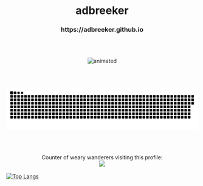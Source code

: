 <h1 align = "center"> adbreeker </h1>
<h3 align = "center"> https://adbreeker.github.io </h3>

<br>
<br>

<p align="center">
  <img src="https://media.giphy.com/media/lIzAEoZEn571u/giphy.gif" alt="animated" />
</p>

<br>
<br>

<p align="center">
  <img src="snake.svg">
</p>

<br>
<br>

<p align="center"> 
  Counter of weary wanderers visiting this profile:
  <br>
  <img src="https://profile-counter.glitch.me/adbreeker/count.svg" />
</p>

[![Top Langs](https://github-readme-stats.vercel.app/api/top-langs/?username=adbreeker&show_icons=true&theme=dark&hide=tcl,html,css,powershell,scss)](https://github.com/anuraghazra/github-readme-stats)
